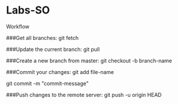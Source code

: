 # Labs-SO

Workflow

###Get all branches:
git fetch

###Update the current branch:
git pull

###Create a new branch from master:
git checkout -b branch-name

###Commit your changes:
git add file-name

git commit -m "commit-message"

###Push changes to the remote server:
git push -u origin HEAD
